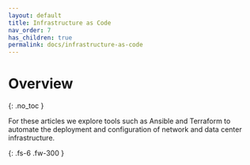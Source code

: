 ```yaml
---
layout: default
title: Infrastructure as Code
nav_order: 7
has_children: true
permalink: docs/infrastructure-as-code
---
```


# Overview
{: .no_toc }

For these articles we explore tools such as Ansible and Terraform to automate the deployment and configuration of network and data center infrastructure.

{: .fs-6 .fw-300 }
